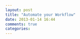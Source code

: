 ```yaml
---
layout: post
title: "Automate your Workflow"
date: 2013-01-14 16:44
comments: true
categories: 
---
```

